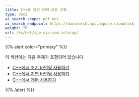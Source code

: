 ```yaml
---
title: C++를 통한 COM 상호 운용
type: docs
ai_search_scope: pdf_net
ai_search_endpoint: https://docsearch.api.aspose.cloud/ask
weight: 70
url: /ko/net/cpp-via-com-interop/
---
```

{{% alert color="primary" %}}

이 섹션에는 다음 주제가 포함되어 있습니다

- [C++에서 조기 바인딩 사용하기](/pdf/ko/net/using-early-binding-in-cpp/)
- [C++에서 지연 바인딩 사용하기](/pdf/ko/net/using-late-binding-in-cpp/)
- [C++에서 래퍼 사용하기](/pdf/ko/net/using-wrapper-in-cpp/)

{{% /alert %}}